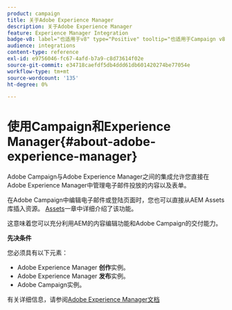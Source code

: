 ```yaml
---
product: campaign
title: 关于Adobe Experience Manager
description: 关于Adobe Experience Manager
feature: Experience Manager Integration
badge-v8: label="也适用于v8" type="Positive" tooltip="也适用于Campaign v8"
audience: integrations
content-type: reference
exl-id: e9756046-fc67-4afd-b7a9-c8d73614f02e
source-git-commit: e34718caefdf5db4ddd61db601420274be77054e
workflow-type: tm+mt
source-wordcount: '135'
ht-degree: 0%

---
```


# 使用Campaign和Experience Manager{#about-adobe-experience-manager}



Adobe Campaign与Adobe Experience Manager之间的集成允许您直接在Adobe Experience Manager中管理电子邮件投放的内容以及表单。

在Adobe Campaign中编辑电子邮件或登陆页面时，您也可以直接从AEM Assets库插入资源。 [Assets](../../integrations/using/sharing-assets-with-adobe-experience-cloud.md)一章中详细介绍了该功能。

这意味着您可以充分利用AEM的内容编辑功能和Adobe Campaign的交付能力。

**先决条件**

您必须具有以下元素：

* Adobe Experience Manager **创作**&#x200B;实例。
* Adobe Experience Manager **发布**&#x200B;实例。
* Adobe Campaign实例。

有关详细信息，请参阅[Adobe Experience Manager文档](https://experienceleague.adobe.com/docs/experience-manager-65/classic-ui/campaign/classic-personalization-ac-campaign.html)
